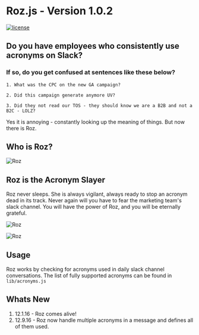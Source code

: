 # Roz.js - Version 1.0.2
[![license](http://img.shields.io/badge/license-MIT-blue.svg?style=flat)](https://raw.githubusercontent.com/mishk0/slack-bot-api/master/LICENSE)

## Do you have employees who consistently use acronyms on Slack?

### If so, do you get confused at sentences like these below?

```
1. What was the CPC on the new GA campaign?

2. Did this campaign generate anymore UV?

3. Did they not read our TOS - they should know we are a B2B and not a B2C - LOLZ?
```

Yes it is annoying - constantly looking up the meaning of things. But now there is Roz.

## Who is Roz?

![Roz](https://s3.amazonaws.com/random-fun/Roz-in-Monsters-Inc..jpg "Roz the Acronym Slayer")

## Roz is the Acronym Slayer

Roz never sleeps. She is always vigilant, always ready to stop an acronym dead in its track. Never again will you have to fear the marketing team's slack channel. You will have the power of Roz, and you will be eternally grateful.

![Roz](https://s3.amazonaws.com/random-fun/Screen+Shot+2016-12-02+at+2.51.48+PM.png "Roz in Action")

![Roz](https://s3.amazonaws.com/random-fun/Screen+Shot+2016-12-09+at+5.06.21+PM.png "Roz in Action Part II")

## Usage

Roz works by checking for acronyms used in daily slack channel conversations. The list of fully supported acronyms can be found in `lib/acronyms.js`

## Whats New

1. 12.1.16 - Roz comes alive!
2. 12.9.16 - Roz now handle multiple acronyms in a message and defines all of them used.

